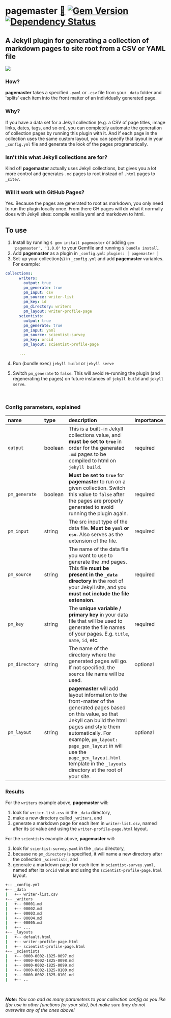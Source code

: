 # pagemaster [:gem:](https://rubygems.org/gems/pagemaster) [![Gem Version](https://badge.fury.io/rb/pagemaster.svg)](https://badge.fury.io/rb/pagemaster) [![Dependency Status](https://gemnasium.com/badges/github.com/mnyrop/pagemaster.svg)](https://gemnasium.com/github.com/mnyrop/pagemaster)

## A Jekyll plugin for generating a collection of markdown pages to site root from a CSV or YAML file

<img src="https://media.giphy.com/media/XqpLGIQ7nMtqM/giphy.gif"/>

### How?

**pagemaster** takes a specified `.yaml` or `.csv` file from your `_data` folder and 'splits' each item into the front matter of an individually generated page.

### Why?

If you have a data set for a Jekyll collection (e.g. a CSV of page titles, image links, dates, tags, and so on), you can completely automate the generation of collection pages by running this plugin with it. And if each page in the collection uses the same custom layout, you can specify that layout in your `_config.yml` file and generate the look of the pages programatically.

### Isn't this what Jekyll collections are for?

Kind of! **pagemaster** actually uses Jekyll collections, but gives you a lot more control and generates `.md` pages to root instead of `.html` pages to `_site/`.

### Will it work with GitHub Pages?

Yes. Because the pages are generated to root as markdown, you only need to run the plugin locally once. From there GH pages will do what it normally does with Jekyll sites: compile vanilla yaml and markdown to html.

## To use
1. Install by running `$ gem install pagemaster` or adding `gem 'pagemaster', '1.0.0'` to your Gemfile and running `$ bundle install`.
2. Add **pagemaster** as a plugin in `_config.yml`: `plugins: [ pagemaster ]` 
3. Set-up your collection(s) in `_config.yml` and add **pagemaster** variables. For example:
```yaml
collections:
      writers:
        output: true
        pm_generate: true
        pm_input: csv
        pm_source: writer-list
        pm_key: id
        pm_directory: writers
        pm_layout: writer-profile-page
      scientists:
        output: true
        pm_generate: true
        pm_input: yaml
        pm_source: scientist-survey
        pm_key: orcid
        pm_layout: scientist-profile-page

      ...
```
4. Run (bundle exec) `jekyll build` or `jekyll serve`

5. Switch `pm_generate` to `false`. This will avoid re-running the plugin (and regenerating the pages) on future instances of `jekyll build` and `jekyll serve`.

<br>

### Config parameters, explained

| name | type | description | importance 	|
|:------|:------|:-------------|:-------------|
| `output` 	| boolean | This is a built-in Jekyll collections value, and **must be set to `true`** in order for the generated `.md` pages to be compiled to html on `jekyll build`. 	| required 	|  
| `pm_generate` 	| boolean | **Must be set to `true`** for **pagemaster** to run on a given collection. Switch this value to `false` after the pages are properly generated to avoid running the plugin again. 	| required 	|
| `pm_input`   | string | The src input type of the data file. **Must be `yaml` or `csv`.** Also serves as the extension of the file.  | required   |
| `pm_source` 	| string | The name of the data file you want to use to generate the .md pages. This file **must be present in the `_data` directory** in the root of your Jekyll site, and you **must not include the file extension.** 	| required 	|
| `pm_key` 	| string | The **unique variable / primary key** in your data file that will be used to generate the file names of your pages. E.g. `title`, `name`, `id`, etc. 	| required 	|
| `pm_directory` 	| string | The name of the directory where the generated pages will go. If not specified, the `source` file name will be used. 	| optional 	|
| `pm_layout` 	| string | **pagemaster** will add layout information to the front-matter of the generated pages based on this value, so that Jekyll can build the html pages and style them automatically. For example,  `pm_layout: page_gen_layout` in will use the `page_gen_layout.html` template in the `_layouts` directory at the root of your site. | optional 	|


### Results

For the `writers` example above, **pagemaster** will:
1.  look for `writer-list.csv` in the `_data` directory,
2. make a new directory called `_writers`, and
3. generate a markdown page for each item in `writer-list.csv`, named after its `id` value and using the `writer-profile-page.html` layout.

For the `scientists` example above, **pagemaster** will:
1. look for `scientist-survey.yaml` in the `_data` directory,
2. becuase no `pm_directory` is specified, it will name a new directory after the collection `_scientists`, and
3. generate a markdown page for each item in `scientist-survey.yaml`, named after its `orcid` value and using the `scientist-profile-page.html` layout.

```bash
+-- _config.yml
+-- _data
|   +-- writer-list.csv
+-- _writers
|   +-- 00001.md
|   +-- 00002.md
|   +-- 00003.md
|   +-- 00004.md
|   +-- 00005.md
|   +-- ...
+-- _layouts
|   +-- default.html
|   +-- writer-profile-page.html
|   +-- scientist-profile-page.html
+-- _scientists
|   +-- 0000-0002-1825-0097.md
|   +-- 0000-0002-1825-0098.md
|   +-- 0000-0002-1825-0099.md
|   +-- 0000-0002-1825-0100.md
|   +-- 0000-0002-1825-0101.md
|   +-- ..
```
<br>

*__Note:__ You can add as many parameters to your collection config as you like (for use in other functions for your site), but make sure they do not overwrite any of the ones above!*

<br>
